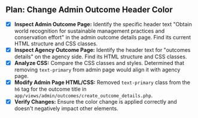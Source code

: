 ## Plan: Change Admin Outcome Header Color

- [x] **Inspect Admin Outcome Page:** Identify the specific header text "Obtain world recognition for sustainable management practices and conservation effort" in the admin outcome details page. Find its current HTML structure and CSS classes.
- [x] **Inspect Agency Outcome Page:** Identify the header text for "outcomes details" on the agency side. Find its HTML structure and CSS classes.
- [x] **Analyze CSS:** Compare the CSS classes and styles. Determined that removing `text-primary` from admin page would align it with agency page.
- [x] **Modify Admin Page HTML/CSS:** Removed `text-primary` class from the `h6` tag for the outcome title in `app/views/admin/outcomes/create_outcome_details.php`.
- [x] **Verify Changes:** Ensure the color change is applied correctly and doesn't negatively impact other elements.
